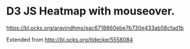 # D3 JS Heatmap with mouseover.

https://bl.ocks.org/aravindhms/eac6718860ebe7b730e433ab58cfad1b

Extended from http://bl.ocks.org/tjdecke/5558084
